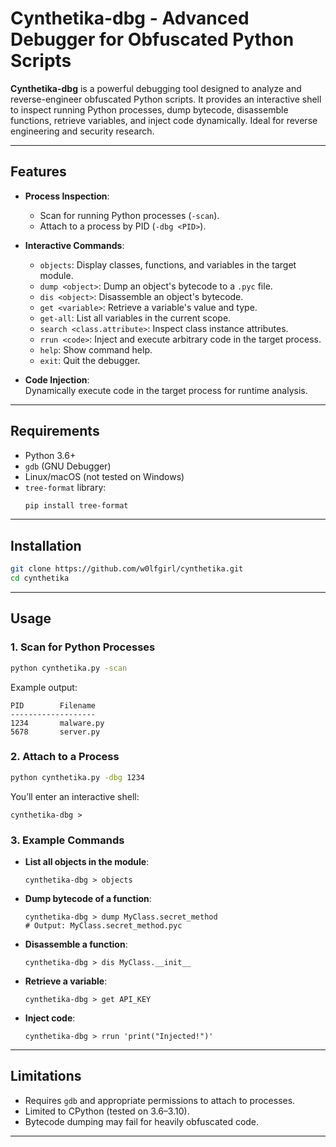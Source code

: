 # Cynthetika-dbg - Advanced Debugger for Obfuscated Python Scripts

**Cynthetika-dbg** is a powerful debugging tool designed to analyze and reverse-engineer obfuscated Python scripts. It provides an interactive shell to inspect running Python processes, dump bytecode, disassemble functions, retrieve variables, and inject code dynamically. Ideal for reverse engineering and security research.

---

## Features

- **Process Inspection**:  
  - Scan for running Python processes (`-scan`).  
  - Attach to a process by PID (`-dbg <PID>`).  

- **Interactive Commands**:  
  - `objects`: Display classes, functions, and variables in the target module.  
  - `dump <object>`: Dump an object's bytecode to a `.pyc` file.  
  - `dis <object>`: Disassemble an object's bytecode.  
  - `get <variable>`: Retrieve a variable's value and type.  
  - `get-all`: List all variables in the current scope.  
  - `search <class.attribute>`: Inspect class instance attributes.  
  - `rrun <code>`: Inject and execute arbitrary code in the target process.  
  - `help`: Show command help.  
  - `exit`: Quit the debugger.  

- **Code Injection**:  
  Dynamically execute code in the target process for runtime analysis.

---

## Requirements

- Python 3.6+
- `gdb` (GNU Debugger)
- Linux/macOS (not tested on Windows)
- `tree-format` library:  
  ```bash
  pip install tree-format
  ```

---

## Installation

```bash
git clone https://github.com/w0lfgirl/cynthetika.git
cd cynthetika
```

---

## Usage

### 1. Scan for Python Processes
```bash
python cynthetika.py -scan
```
Example output:
```
PID        Filename
-------------------
1234       malware.py
5678       server.py
```

### 2. Attach to a Process
```bash
python cynthetika.py -dbg 1234
```
You’ll enter an interactive shell:
```
cynthetika-dbg > 
```

### 3. Example Commands

- **List all objects in the module**:
  ```
  cynthetika-dbg > objects
  ```

- **Dump bytecode of a function**:
  ```
  cynthetika-dbg > dump MyClass.secret_method
  # Output: MyClass.secret_method.pyc
  ```

- **Disassemble a function**:
  ```
  cynthetika-dbg > dis MyClass.__init__
  ```

- **Retrieve a variable**:
  ```
  cynthetika-dbg > get API_KEY
  ```

- **Inject code**:
  ```
  cynthetika-dbg > rrun 'print("Injected!")'
  ```

---

## Limitations

- Requires `gdb` and appropriate permissions to attach to processes.  
- Limited to CPython (tested on 3.6–3.10).  
- Bytecode dumping may fail for heavily obfuscated code.  

---
